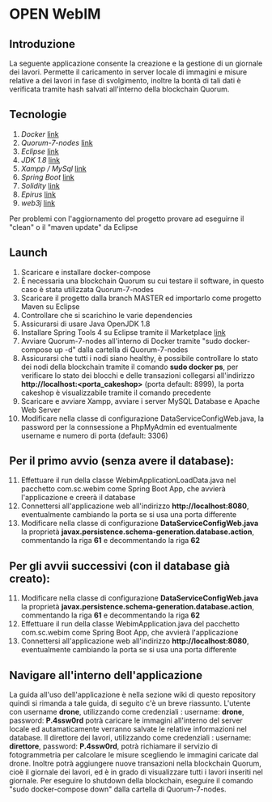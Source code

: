 # OPEN WebIM

## Introduzione

La seguente applicazione consente la creazione e la gestione di un giornale dei lavori.
Permette il caricamento in server locale di immagini e misure relative a dei lavori in fase di svolgimento, inoltre la bontà di tali dati è verificata tramite hash salvati all'interno della blockchain Quorum.

## Tecnologie

1. *Docker* [link](https://github.com/docker/compose)
2. *Quorum-7-nodes* [link](https://github.com/jpmorganchase/quorum-examples/tree/master/examples/7nodes)
3. *Eclipse* [link](https://www.eclipse.org/downloads)
4. *JDK 1.8* [link](https://github.com/ojdkbuild/ojdkbuild)
5. *Xampp / MySql* [link](https://www.apachefriends.org/it/index.html)
6. *Spring Boot* [link](https://spring.io/projects/spring-boot) 
7. *Solidity* [link](https://solidity.readthedocs.io/en/v0.7.0/installing-solidity.html)
8. *Epirus* [link](https://github.com/epirus-io/epirus.github.io)
9. *web3j* [link](https://docs.web3j.io)

Per problemi con l'aggiornamento del progetto provare ad eseguirne il "clean" o il "maven update" da Eclipse

## Launch 

1. Scaricare e installare docker-compose
2. È necessaria una blockchain Quorum su cui testare il software, in questo caso è stata utilizzata Quorum-7-nodes
3. Scaricare il progetto dalla branch MASTER ed importarlo come progetto Maven su Eclipse
4. Controllare che si scarichino le varie dependencies
5. Assicurarsi di usare Java OpenJDK 1.8
6. Installare Spring Tools 4 su Eclipse tramite il Marketplace [link](https://marketplace.eclipse.org/content/spring-tools-4-aka-spring-tool-suite-4)
7. Avviare Quorum-7-nodes all'interno di Docker tramite "sudo docker-compose up -d" dalla cartella di Quorum-7-nodes
8. Assicurarsi che tutti i nodi siano healthy, è possibile controllare lo stato dei nodi della blockchain tramite il comando **sudo docker ps**, per verificare lo stato dei blocchi e delle transazioni collegarsi all'indirizzo **http://localhost:<porta_cakeshop>** (porta default: 8999), la porta cakeshop è visualizzabile tramite il comando precedente
9. Scaricare e avviare Xampp, avviare i server MySQL Database e Apache Web Server
10. Modificare nella classe di configurazione DataServiceConfigWeb.java, la password per la connsessione a PhpMyAdmin ed eventualmente username e numero di porta (default: 3306)

## Per il primo avvio (senza avere il database):

11. Effettuare il run della classe WebimApplicationLoadData.java nel pacchetto com.sc.webim come Spring Boot App, che avvierà l'applicazione e creerà il database
12. Connettersi all'applicazione web all'indirizzo **http://localhost:8080**, eventualmente cambiando la porta se si usa una porta differente
11. Modificare nella classe di configurazione **DataServiceConfigWeb.java** la proprietà **javax.persistence.schema-generation.database.action**, commentando la riga **61** e decommentando la riga **62**

## Per gli avvii successivi (con il database già creato):

11. Modificare nella classe di configurazione **DataServiceConfigWeb.java** la proprietà **javax.persistence.schema-generation.database.action**, commentando la riga **61** e decommentando la riga **62**
12. Effettuare il run della classe WebimApplication.java del pacchetto com.sc.webim come Spring Boot App, che avvierà l'applicazione
13. Connettersi all'applicazione web all'indirizzo **http://localhost:8080**, eventualmente cambiando la porta se si usa una porta differente

## Navigare all'interno dell'applicazione
La guida all'uso dell'applicazione è nella sezione wiki di questo repository quindi si rimanda a tale guida, di seguito c'è un breve riassunto.
L'utente con username **drone**, utilizzando come credenziali : username: **drone**, password: **P.4ssw0rd** potrà caricare le immagini all'interno del server locale ed autamaticamente verranno salvate le relative informazioni nel database.
Il direttore dei lavori, utilizzando come credenziali : username: **direttore**, password: **P.4ssw0rd**, potrà richiamare il servizio di fotogrammetria per calcolare le misure  scegliendo le immagini caricate dal drone. Inoltre potrà aggiungere nuove transazioni nella blockchain Quorum, cioè il giornale dei lavori, ed è in grado di visualizzare tutti i lavori inseriti nel giornale.
Per eseguire lo shutdown della blockchain, eseguire il comando "sudo docker-compose down" dalla cartella di Quorum-7-nodes.
